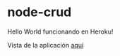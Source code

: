 # node-crud

Hello World funcionando en Heroku!

Vista de la aplicación [aquí](https://ejemplo-node-123.herokuapp.com/)
